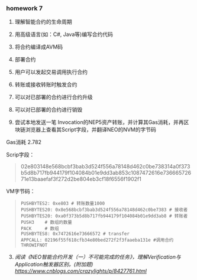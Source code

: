 
### homework 7

1. 理解智能合约的生命周期

  1. 用高级语言(如：C#, Java等)编写合约代码
  2. 将合约编译成AVM码
  3. 部署合约
  4. 用户可以发起交易调用执行合约
  4. 转账或接收转账时触发合约
  5. 可以对已部署的合约进行合约升级
  6. 可以对已部署的合约进行销毁

2. 尝试本地发送一笔 Invocation的NEP5资产转账，并计算其Gas消耗，并再区块链浏览器上查看其Script字段，并翻译NEO的NVM的字节码

Gas消耗 2.782

Scrip字段：

> 02e803148e568bcbf3bab3d524f556a78148d462c0be738314a0f373b5d8b717fb944179f104084b01e9dd3ab853c1087472616e73666572671e13baaefaf3f272d2be804eb3cf18f6556f1902f1



VM字节码：

> ```
> PUSHBYTES2: 0xe803 # 转账数量1000 
> PUSHBYTES20: 0x8e568bcbf3bab3d524f556a78148d462c0be7383 # 接收者
> PUSHBYTES20: 0xa0f373b5d8b717fb944179f104084b01e9dd3ab8 # 转账者
> PUSH3    # 数组的数量
> PACK     # 数组
> PUSHBYTES8: 0x7472616e73666572 # transfer
> APPCALL: 02196f55f618cfb34e80bed272f2f3faaeba131e #调用合约
> THROWIFNOT
> ```


3. *阅读《NEO智能合约开发（一）不可能完成的任务》，理解Verification与Application触发器区别。(附加题) https://www.cnblogs.com/crazylights/p/8427761.html*




